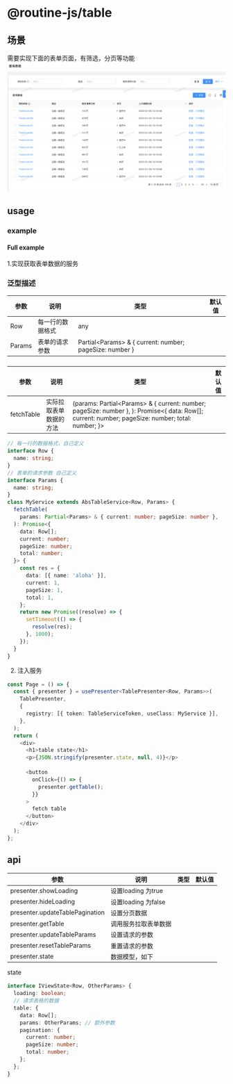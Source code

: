 # @routine-js/table

## 场景
需要实现下面的表单页面，有筛选，分页等功能
![image](../../public/table.png)

## usage 
### example

<code src="../demos/table/index.tsx"></code>
#### Full example
<!-- <code src="../demos/table/antdTable.tsx"></code> -->

1.实现获取表单数据的服务

### 泛型描述
| 参数       | 说明                                             | 类型 | 默认值 |
| ---------- | ------------------------------------------------ | ---- | ------ |
| Row | 每一行的数据格式 | any   |        |
| Params  | 表单的请求参数               |Partial\<Params\> & { current: number; pageSize: number }   |        |

### 
| 参数       | 说明                                             | 类型 | 默认值 |
| ---------- | ------------------------------------------------ | ---- | ------ |
| fetchTable | 实际拉取表单数据的方法 | (params: Partial\<Params\> & { current: number; pageSize: number }, ): Promise\<{   data: Row[];   current: number;   pageSize: number;   total: number; }\>   |        |

```typescript
// 每一行的数据格式，自己定义
interface Row {
  name: string;
}
// 表单的请求参数 自己定义
interface Params {
  name: string;
}
class MyService extends AbsTableService<Row, Params> {
  fetchTable(
    params: Partial<Params> & { current: number; pageSize: number },
  ): Promise<{
    data: Row[];
    current: number;
    pageSize: number;
    total: number;
  }> {
    const res = {
      data: [{ name: 'aloha' }],
      current: 1,
      pageSize: 1,
      total: 1,
    };
    return new Promise((resolve) => {
      setTimeout(() => {
        resolve(res);
      }, 1000);
    });
  }
}
```

2. 注入服务
```typescript
const Page = () => {
  const { presenter } = usePresenter<TablePresenter<Row, Params>>(
    TablePresenter,
    {
      registry: [{ token: TableServiceToken, useClass: MyService }],
    },
  );
  return (
    <div>
      <h1>table state</h1>
      <p>{JSON.stringify(presenter.state, null, 4)}</p>

      <button
        onClick={() => {
          presenter.getTable();
        }}
      >
        fetch table
      </button>
    </div>
  );
};
```
## api

| 参数       | 说明                                             | 类型 | 默认值 |
| ---------- | ------------------------------------------------ | ---- | ------ |
| presenter.showLoading | 设置loading 为true   |     |        |
| presenter.hideLoading  | 设置loading 为false                |   |        |
| presenter.updateTablePagination  | 设置分页数据                |   |        |
| presenter.getTable  | 调用服务拉取表单数据                |   |        |
| presenter.updateTableParams  | 设置请求的参数                |   |        |
| presenter.resetTableParams  | 重置请求的参数                |   |        |
| presenter.state  | 数据模型，如下                |   |        |



state
```typescript
interface IViewState<Row, OtherParams> {
  loading: boolean;
  // 请求表格的数据
  table: {
    data: Row[];
    params: OtherParams; // 额外参数
    pagination: {
      current: number;
      pageSize: number;
      total: number;
    };
  };
}
```

